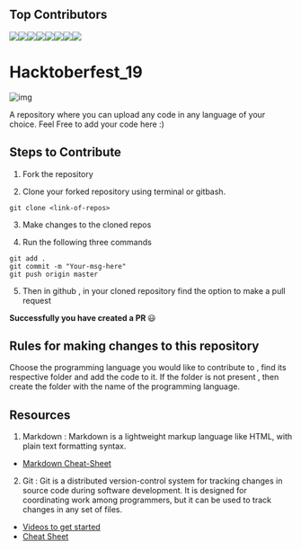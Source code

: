 ## Top Contributors

[![](https://sourcerer.io/fame/pratyushmp/pratyushmp/Hacktoberfest_2k-19/images/0)](https://sourcerer.io/fame/pratyushmp/pratyushmp/Hacktoberfest_2k-19/links/0)[![](https://sourcerer.io/fame/pratyushmp/pratyushmp/Hacktoberfest_2k-19/images/1)](https://sourcerer.io/fame/pratyushmp/pratyushmp/Hacktoberfest_2k-19/links/1)[![](https://sourcerer.io/fame/pratyushmp/pratyushmp/Hacktoberfest_2k-19/images/2)](https://sourcerer.io/fame/pratyushmp/pratyushmp/Hacktoberfest_2k-19/links/2)[![](https://sourcerer.io/fame/pratyushmp/pratyushmp/Hacktoberfest_2k-19/images/3)](https://sourcerer.io/fame/pratyushmp/pratyushmp/Hacktoberfest_2k-19/links/3)[![](https://sourcerer.io/fame/pratyushmp/pratyushmp/Hacktoberfest_2k-19/images/4)](https://sourcerer.io/fame/pratyushmp/pratyushmp/Hacktoberfest_2k-19/links/4)[![](https://sourcerer.io/fame/pratyushmp/pratyushmp/Hacktoberfest_2k-19/images/5)](https://sourcerer.io/fame/pratyushmp/pratyushmp/Hacktoberfest_2k-19/links/5)[![](https://sourcerer.io/fame/pratyushmp/pratyushmp/Hacktoberfest_2k-19/images/6)](https://sourcerer.io/fame/pratyushmp/pratyushmp/Hacktoberfest_2k-19/links/6)[![](https://sourcerer.io/fame/pratyushmp/pratyushmp/Hacktoberfest_2k-19/images/7)](https://sourcerer.io/fame/pratyushmp/pratyushmp/Hacktoberfest_2k-19/links/7)


# Hacktoberfest_19
![img](https://img.evbuc.com/https%3A%2F%2Fcdn.evbuc.com%2Fimages%2F70530135%2F244570314561%2F1%2Foriginal.20190830-193225?w=512&auto=compress&rect=0%2C30%2C972%2C486&s=e56a458e7df84aaad2dce6814b1c2767)

A repository where you can upload any code in any language of your choice. Feel Free to add your code here :)


## Steps to Contribute

1. Fork the repository

2. Clone your forked repository using terminal or gitbash.

```
git clone <link-of-repos>
```

3. Make changes to the cloned repos

4. Run the following three commands 

```
git add .
git commit -m "Your-msg-here"
git push origin master
```

5. Then in github , in your cloned repository find the option to make a pull request

<b> Successfully you have created a PR </b> :smiley:


## Rules for making changes to this repository

Choose the programming language you would like to contribute to , find its respective folder and add the code to it. If the folder is not present , then create the folder with the name of the programming language.

## Resources
1. Markdown : Markdown is a lightweight markup language like HTML, with plain text formatting syntax. 

  * [Markdown Cheat-Sheet](https://github.com/adam-p/markdown-here/wiki/Markdown-Cheatsheet)

2. Git : Git is a distributed version-control system for tracking changes in source code during software development. It is designed for coordinating work among programmers, but it can be used to track changes in any set of files.
  * [Videos to get started](https://www.youtube.com/watch?v=xAAmje1H9YM&list=PLeo1K3hjS3usJuxZZUBdjAcilgfQHkRzW)
  * [Cheat Sheet](https://www.atlassian.com/git/tutorials/atlassian-git-cheatsheet)
